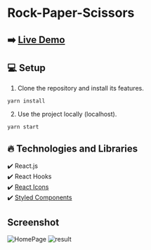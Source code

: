 # Rock-Paper-Scissors

## ➡️ [Live Demo](https://rock-paper-scissors-ecru-six.vercel.app/)

## :computer: Setup

1. Clone the repository and install its features.

```
yarn install
```

2. Use the project locally (localhost).

```
yarn start
```

## :fire: Technologies and Libraries

:heavy_check_mark: React.js <br />
:heavy_check_mark: React Hooks <br />
:heavy_check_mark: [React Icons](https://react-icons.github.io/react-icons/) <br />
:heavy_check_mark: [Styled Components](https://styled-components.com) <br />



## Screenshot

![HomePage](https://github.com/NecatiCoskuncopur/rock-paper-scissors/assets/85507269/98c32324-b9a6-47a5-b685-2e8758541ef4)
![result](https://github.com/NecatiCoskuncopur/rock-paper-scissors/assets/85507269/d35ba81a-2982-4527-8aeb-b0f0264562e2)




